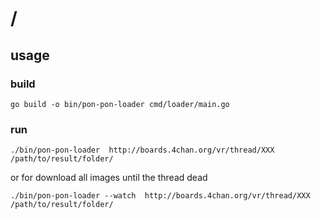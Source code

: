 # /

## usage
### build
```
go build -o bin/pon-pon-loader cmd/loader/main.go
```

### run
```
./bin/pon-pon-loader  http://boards.4chan.org/vr/thread/XXX /path/to/result/folder/
```
or for download all images until the thread dead
```
./bin/pon-pon-loader --watch  http://boards.4chan.org/vr/thread/XXX /path/to/result/folder/
```
